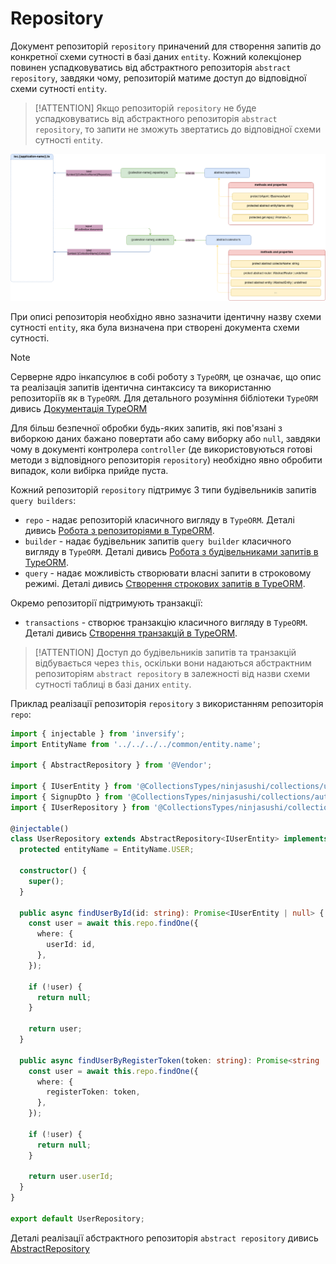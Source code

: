 # Repository

Документ репозиторій `repository` приначений для створення запитів до конкретної схеми сутності в базі даних `entity`. Кожний колекціонер повинен успадковуватись від абстрактного репозиторія `abstract repository`, завдяки чому, репозиторій матиме доступ до відповідної схеми сутності `entity`.

>[!ATTENTION]
> Якщо репозиторій `repository` не буде успадковуватись від абстрактного репозиторія `abstract repository`, то запити не зможуть звертатись до відповідної схеми сутності `entity`.

![AbstractRepository](./documents-png/repository.png)

При описі репозиторія необхідно явно зазначити ідентичну назву схеми сутності `entity`, яка була визначена при створені документа схеми сутності. 

> [!NOTE]
> Серверне ядро інкапсулює в собі роботу з `TypeORM`, це означає, що опис та реалізація запитів ідентична синтаксису та використанню репозиторіїв як в `TypeORM`. 
> Для детального розуміння бібліотеки `TypeORM` дивись [Документація TypeORM](https://typeorm.io/)

Для більш безпечної обробки будь-яких запитів, які пов'язані з виборкою даних бажано повертати або саму виборку або `null`, завдяки чому в документі контролера `controller` (де використовуються готові методи з відповідного репозиторія `repository`) необхідно явно обробити випадок, коли вибірка прийде пуста.


Кожний репозиторій `repository` підтримує 3 типи будівельників запитів `query builders`:
- `repo` - надає репозиторій класичного вигляду в `TypeORM`. Деталі дивись [Робота з репозиторіями в TypeORM](https://typeorm.io/working-with-repository).
- `builder` - надає будівельник запитів `query builder` класичного вигляду в `TypeORM`. Деталі дивись [Робота з будівельниками запитів в TypeORM](https://typeorm.io/select-query-builder).
- `query` - надає можливість створювати власні запити в строковому режимі. Деталі дивись [Створення строкових запитів в TypeORM](https://typeorm.io/entity-manager-api).

Окремо репозиторії підтримують транзакції:
- `transactions` - створює транзакцію класичного вигляду в `TypeORM`. Деталі дивись [Створення транзакцій в TypeORM](https://typeorm.io/transactions).


> [!ATTENTION]
> Доступ до будівельників запитів та транзакцій відбувається через `this`, оскільки вони надаються абстрактним репозиторіям `abstract repository` в залежності від назви схеми сутності таблиці в базі даних `entity`.

Приклад реалізації репозиторія `repository` з використанням репозиторія `repo`:


```typescript
import { injectable } from 'inversify';
import EntityName from '../../../../common/entity.name';

import { AbstractRepository } from '@Vendor';

import { IUserEntity } from '@CollectionsTypes/ninjasushi/collections/user/user.entity';
import { SignupDto } from '@CollectionsTypes/ninjasushi/collections/auth/auth.controller';
import { IUserRepository } from '@CollectionsTypes/ninjasushi/collections/user/user.service';

@injectable()
class UserRepository extends AbstractRepository<IUserEntity> implements IUserRepository {
  protected entityName = EntityName.USER;

  constructor() {
    super();
  }

  public async findUserById(id: string): Promise<IUserEntity | null> {
    const user = await this.repo.findOne({
      where: {
        userId: id,
      },
    });

    if (!user) {
      return null;
    }

    return user;
  }

  public async findUserByRegisterToken(token: string): Promise<string | null> {
    const user = await this.repo.findOne({
      where: {
        registerToken: token,
      },
    });

    if (!user) {
      return null;
    }

    return user.userId;
  }
}

export default UserRepository;
```

Деталі реалізації абстрактного репозиторія `abstract repository` дивись [AbstractRepository](../server-platform/abstract-documents.md#repository)